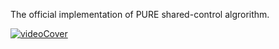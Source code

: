 The official implementation of PURE shared-control algrorithm.

[![videoCover](https://github.com/user-attachments/assets/838f9e48-5a97-46ba-9f81-2b6c7f977b7e)](https://youtu.be/egVOSrSFJIE)


